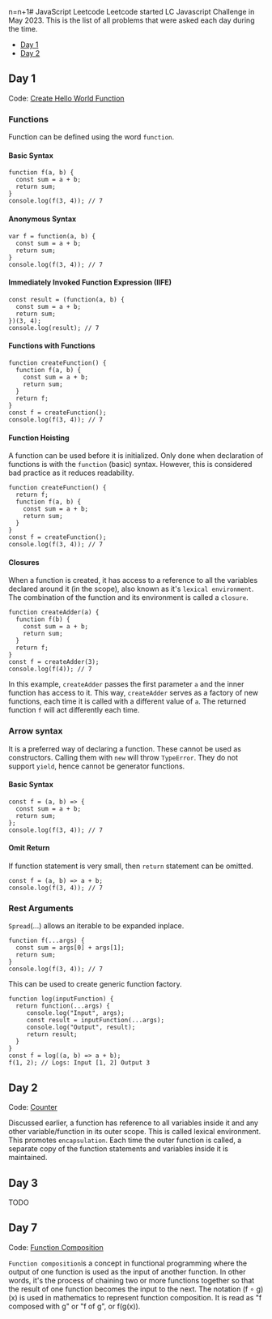 n=n+1# JavaScript Leetcode
Leetcode started LC Javascript Challenge in May 2023. This is the list of all problems that were asked each day during the time.
* [Day 1](#day-1)
* [Day 2](#day-2)

## Day 1
Code: [Create Hello World Function](./create_hello_world_function.js)

### Functions
Function can be defined using the word `function`.
#### Basic Syntax
```
function f(a, b) {
  const sum = a + b;
  return sum;
}
console.log(f(3, 4)); // 7
```

#### Anonymous Syntax
```
var f = function(a, b) {
  const sum = a + b;
  return sum;
}
console.log(f(3, 4)); // 7
```

#### Immediately Invoked Function Expression (IIFE)
```
const result = (function(a, b) {
  const sum = a + b;
  return sum;
})(3, 4);
console.log(result); // 7
```

#### Functions with Functions
```
function createFunction() {
  function f(a, b) {
    const sum = a + b;
    return sum;
  }
  return f;
}
const f = createFunction();
console.log(f(3, 4)); // 7
```

#### Function Hoisting
A function can be used before it is initialized. Only done when declaration of functions is with the `function` (basic) syntax. However, this is considered bad practice as it reduces readability.
```
function createFunction() {
  return f;
  function f(a, b) {
    const sum = a + b;
    return sum;
  }
}
const f = createFunction();
console.log(f(3, 4)); // 7
```

#### Closures
When a function is created, it has access to a reference to all the variables declared around it (in the scope), also known as it's `lexical environment`. The combination of the function and its environment is called a `closure`.
```
function createAdder(a) {
  function f(b) {
    const sum = a + b;
    return sum;
  }
  return f;
}
const f = createAdder(3);
console.log(f(4)); // 7
```
In this example, `createAdder` passes the first parameter `a` and the inner function has access to it. This way, `createAdder` serves as a factory of new functions, each time it is called with a different value of `a`. The returned function `f` will act differently each time.

### Arrow syntax
It is a preferred way of declaring a function. These cannot be used as constructors. Calling them with `new` will throw `TypeError`. They do not support `yield`, hence cannot be generator functions.
#### Basic Syntax
```
const f = (a, b) => {
  const sum = a + b;
  return sum;
};
console.log(f(3, 4)); // 7
```

#### Omit Return
If function statement is very small, then `return` statement can be omitted.
```
const f = (a, b) => a + b;
console.log(f(3, 4)); // 7
```

### Rest Arguments
`Spread`(...) allows an iterable to be expanded inplace.
```
function f(...args) {
  const sum = args[0] + args[1];
  return sum;
}
console.log(f(3, 4)); // 7
```
This can be used to create generic function factory.
```
function log(inputFunction) {
  return function(...args) {
     console.log("Input", args);
     const result = inputFunction(...args);
     console.log("Output", result);
     return result;
  }
}
const f = log((a, b) => a + b);
f(1, 2); // Logs: Input [1, 2] Output 3
```

## Day 2
Code: [Counter](./counter.js)

Discussed earlier, a function has reference to all variables inside it and any other variable/function in its outer scope. This is called lexical environment. This promotes `encapsulation`. Each time the outer function is called, a separate copy of the function statements and variables inside it is maintained.

## Day 3
TODO

## Day 7
Code: [Function Composition](function_composition.js)

`Function composition`is a concept in functional programming where the output of one function is used as the input of another function. In other words, it's the process of chaining two or more functions together so that the result of one function becomes the input to the next.
The notation (f ∘ g)(x) is used in mathematics to represent function composition. It is read as "f composed with g" or "f of g", or f(g(x)).

